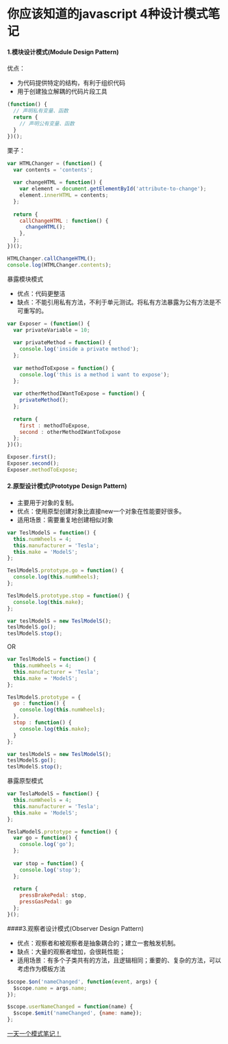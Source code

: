 你应该知道的javascript 4种设计模式笔记
==================================

#### 1.模块设计模式(Module Design Pattern)

优点：

* 为代码提供特定的结构，有利于组织代码
* 用于创建独立解耦的代码片段工具

```js
(function() {
  // 声明私有变量、函数
  return {
    // 声明公有变量、函数
  }
})();
```

栗子：

```js
var HTMLChanger = (function() {
  var contents = 'contents';
  
  var changeHTML = function() {
    var element = document.getElementById('attribute-to-change');
    element.innerHTML = contents;
  };
  
  return {
    callChangeHTML : function() {
      changeHTML();
    },
  };
})();

HTMLChanger.callChangeHTML();
console.log(HTMLChanger.contents);
```

暴露模块模式

* 优点：代码更整洁
* 缺点：不能引用私有方法，不利于单元测试。将私有方法暴露为公有方法是不可重写的。

```js
var Exposer = (function() {
  var privateVariable = 10;
  
  var privateMethod = function() {
    console.log('inside a private method');
  };
  
  var methodToExpose = function() {
    console.log('this is a method i want to expose');
  };
  
  var otherMethodIWantToExpose = function() {
    privateMethod();
  };
  
  return {
    first : methodToExpose,
    second : otherMethodIWantToExpose
  };
})();

Exposer.first();
Exposer.second();
Exposer.methodToExpose;
```

#### 2.原型设计模式(Prototype Design Pattern)

* 主要用于对象的复制。
* 优点：使用原型创建对象比直接new一个对象在性能要好很多。
* 适用场景：需要重复地创建相似对象

```js
var TeslModelS = function() {
  this.numWheels = 4;
  this.manufacturer = 'Tesla';
  this.make = 'ModelS';
};

TeslModelS.prototype.go = function() {
  console.log(this.numWheels);
};

TeslModelS.prototype.stop = function() {
  console.log(this.make);
};

var teslModelS = new TeslModelS();
teslModelS.go();
teslModelS.stop();
```

OR

```js
var TeslModelS = function() {
  this.numWheels = 4;
  this.manufacturer = 'Tesla';
  this.make = 'ModelS';
};

TeslModelS.prototype = {
  go : function() {
    console.log(this.numWheels);
  },
  stop : function() {
    console.log(this.make);
  }
};

var teslModelS = new TeslModelS();
teslModelS.go();
teslModelS.stop();
```

暴露原型模式

```js
var TeslaModelS = function() {
  this.numWheels = 4;
  this.manufacturer = 'Tesla';
  this.make = 'ModelS';
};

TeslaModelS.prototype = function() {
  var go = function() {
    console.log('go');
  };
  
  var stop = function() {
    console.log('stop');
  };
  
  return {
    pressBrakePedal: stop,
    pressGasPedal: go
  };
}();
```

####3.观察者设计模式(Observer Design Pattern)

* 优点：观察者和被观察者是抽象耦合的；建立一套触发机制。
* 缺点：大量的观察者增加，会很耗性能；
* 适用场景：有多个子类共有的方法，且逻辑相同；重要的、复杂的方法，可以考虑作为模板方法

```js
$scope.$on('nameChanged', function(event, args) {
  $scope.name = args.name;
}); 

$scope.userNameChanged = function(name) {
  $scope.$emit('nameChanged', {name: name});
};
```


[一天一个模式笔记！](https://scotch.io/bar-talk/4-javascript-design-patterns-you-should-know)




